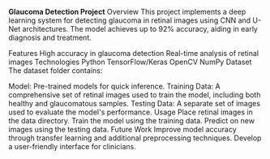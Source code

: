**Glaucoma Detection Project**
Overview
This project implements a deep learning system for detecting glaucoma in retinal images using CNN and U-Net architectures. The model achieves up to 92% accuracy, aiding in early diagnosis and treatment.

Features
High accuracy in glaucoma detection
Real-time analysis of retinal images
Technologies
Python
TensorFlow/Keras
OpenCV
NumPy
Dataset
The dataset folder contains:

Model: Pre-trained models for quick inference.
Training Data: A comprehensive set of retinal images used to train the model, including both healthy and glaucomatous samples.
Testing Data: A separate set of images used to evaluate the model's performance.
Usage
Place retinal images in the data directory.
Train the model using the training data.
Predict on new images using the testing data.
Future Work
Improve model accuracy through transfer learning and additional preprocessing techniques.
Develop a user-friendly interface for clinicians.
